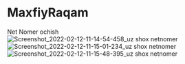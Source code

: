 # MaxfiyRaqam
Net Nomer ochish
![Screenshot_2022-02-12-11-14-54-458_uz shox netnomer](https://user-images.githubusercontent.com/89268856/153999435-6065c6d6-57f6-4a52-8bc6-154cc67ff7ad.jpg)
![Screenshot_2022-02-12-11-15-01-234_uz shox netnomer](https://user-images.githubusercontent.com/89268856/153999481-a5f69317-6eed-472f-aa7d-823cbdca2086.jpg)
![Screenshot_2022-02-12-11-15-48-395_uz shox netnomer](https://user-images.githubusercontent.com/89268856/153999509-b1b3694a-f71d-4ab5-9036-b13893dc95e5.jpg)
